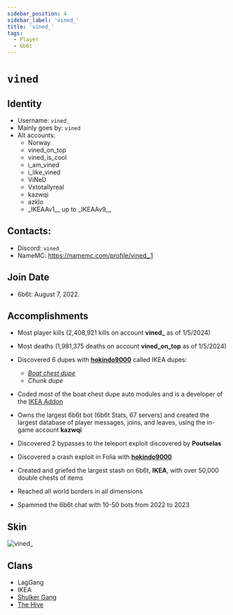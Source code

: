 ```yaml
---
sidebar_position: 4
sidebar_label: 'vined_'
title: 'vined_'
tags:
  - Player
  - 6b6t
---
```

# `vined`

## Identity
* Username: `vined_`
* Mainly goes by: `vined`
* Alt accounts:
  - Norway
  - vined_on_top
  - vined_is_cool
  - i_am_vined
  - i_like_vined
  - ViNeD
  - Vxtotallyreal
  - kazwqi
  - azklo
  - \_IKEAAv1__ up to \_IKEAAv9__

## Contacts:
* Discord: `vined_`
* NameMC: https://namemc.com/profile/vined_.1

## Join Date
* 6b6t: August 7, 2022.

## Accomplishments
- Most player kills (2,408,921 kills on account **vined_** as of 1/5/2024)
- Most deaths (1,981,375 deaths on account **vined_on_top** as of 1/5/2024)
- Discovered 6 dupes with [**hokindo9000**](./hokindo9000.md) called IKEA dupes:
  - [*Boat chest dupe*](https://www.youtube.com/watch?v=ubI4pJ35Gvk)
  - *Chunk dupe*

- Coded most of the boat chest dupe auto modules and is a developer of the [IKEA Addon](https://github.com/Nooniboi/Public-Ikea)
- Owns the largest 6b6t bot (6b6t Stats, 67 servers) and created the largest database of player messages, joins, and leaves, using the in-game account **kazwqi**
- Discovered 2 bypasses to the teleport exploit discovered by **Poutselas**
- Discovered a crash exploit in Folia with [**hokindo9000**](./hokindo9000.md)
- Created and griefed the largest stash on 6b6t, **IKEA**, with over 50,000 double chests of items
- Reached all world borders in all dimensions
- Spammed the 6b6t chat with 10-50 bots from 2022 to 2023

## Skin
![vined_](https://s.namemc.com/3d/skin/body.png?id=2e6ab0c469107e9b&model=slim&theta=30&phi=21&time=90&width=100&height=200 "vined_")


## Clans
- LagGang
- IKEA
- [Shulker Gang](../Groups/shulkergang)
- [The Hive](../Groups/hive)
